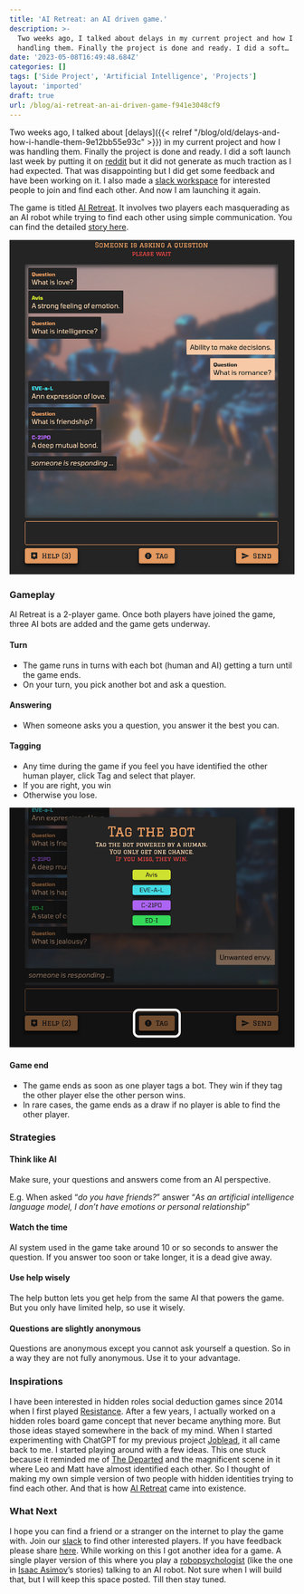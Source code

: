 ```yaml
---
title: 'AI Retreat: an AI driven game.'
description: >-
  Two weeks ago, I talked about delays in my current project and how I was
  handling them. Finally the project is done and ready. I did a soft…
date: '2023-05-08T16:49:48.684Z'
categories: []
tags: ['Side Project', 'Artificial Intelligence', 'Projects']
layout: 'imported'
draft: true
url: /blog/ai-retreat-an-ai-driven-game-f941e3048cf9
---
```


Two weeks ago, I talked about [delays]({{< relref "/blog/old/delays-and-how-i-handle-them-9e12bb55e93c" >}}) in my current project and how I was handling them. Finally the project is done and ready. I did a soft launch last week by putting it on [reddit](https://www.reddit.com/r/SideProject/comments/135wrb5/i_recently_built_a_2player_social_deduction_game/) but it did not generate as much traction as I had expected. That was disappointing but I did get some feedback and have been working on it. I also made a [slack workspace](https://join.slack.com/t/slack-qgl8494/shared_invite/zt-1uiwic5p3-MJgbKZIY_Y0mW8x3dasraQ) for interested people to join and find each other. And now I am launching it again.

The game is titled [AI Retreat](https://airetreat.co/). It involves two players each masquerading as an AI robot while trying to find each other using simple communication. You can find the detailed [story here](https://airetreat.co/story).

![](1__iDrgxVix6HK00g2E2nioCg.png)

### Gameplay

AI Retreat is a 2-player game. Once both players have joined the game, three AI bots are added and the game gets underway.

#### Turn

*   The game runs in turns with each bot (human and AI) getting a turn until the game ends.
*   On your turn, you pick another bot and ask a question.

#### Answering

*   When someone asks you a question, you answer it the best you can.

#### **Tagging**

*   Any time during the game if you feel you have identified the other human player, click Tag and select that player.
*   If you are right, you win
*   Otherwise you lose.

![](1__D034qOyw3BqexoFdLzMuXQ.png)

#### Game end

*   The game ends as soon as one player tags a bot. They win if they tag the other player else the other person wins.
*   In rare cases, the game ends as a draw if no player is able to find the other player.

### Strategies

#### Think like AI

Make sure, your questions and answers come from an AI perspective.

E.g. When asked “_do you have friends?_” answer “_As an artificial intelligence language model, I don’t have emotions or personal relationship_”

#### Watch the time

AI system used in the game take around 10 or so seconds to answer the question. If you answer too soon or take longer, it is a dead give away.

#### Use help wisely

The help button lets you get help from the same AI that powers the game. But you only have limited help, so use it wisely.

#### Questions are slightly anonymous

Questions are anonymous except you cannot ask yourself a question. So in a way they are not fully anonymous. Use it to your advantage.

### Inspirations

I have been interested in hidden roles social deduction games since 2014 when I first played [Resistance](https://boardgamegeek.com/boardgame/41114/resistance). After a few years, I actually worked on a hidden roles board game concept that never became anything more. But those ideas stayed somewhere in the back of my mind. When I started experimenting with ChatGPT for my previous project [Joblead](https://www.joblead.io), it all came back to me. I started playing around with a few ideas. This one stuck because it reminded me of [The Departed](https://www.imdb.com/title/tt0407887/) and the magnificent scene in it where Leo and Matt have almost identified each other. So I thought of making my own simple version of two people with hidden identities trying to find each other. And that is how [AI Retreat](https://airetreat.co/) came into existence.

### What Next

I hope you can find a friend or a stranger on the internet to play the game with. Join our [slack](https://join.slack.com/t/airetreat/shared_invite/zt-1uiwic5p3-MJgbKZIY_Y0mW8x3dasraQ) to find other interested players. If you have feedback please share [here](https://forms.gle/NWX9uFZcQSGSwTyk7). While working on this I got another idea for a game. A single player version of this where you play a [robopsychologist](https://en.wikipedia.org/wiki/Robopsychology) (like the one in [Isaac Asimov](https://www.google.com/search?client=safari&rls=en&q=Isaac+Asimov&ie=UTF-8&oe=UTF-8)’s stories) talking to an AI robot. Not sure when I will build that, but I will keep this space posted. Till then stay tuned.
